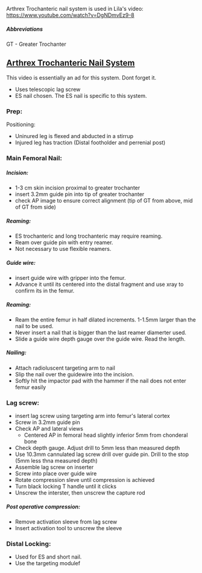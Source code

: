 Arthrex Trochanteric nail system is used in Lila's video:
https://www.youtube.com/watch?v=DgNDmvEz9-8


##### Abbreviations
GT - Greater Trochanter

## [Arthrex Trochanteric Nail System](https://cdn.arthrex.io/image/upload/83a422ee-3da1-44cb-b773-5bd233699d00.pdf)
This video is essentially an ad for this system. Dont forget it.
- Uses telescopic lag screw
- ES nail chosen. The ES nail is specific to this system.

### Prep:
Positioning:
- Uninured leg is flexed and abducted in a stirrup
- Injured leg has traction (Distal footholder and perrenial post)

### Main Femoral Nail:

##### Incision:
- 1-3 cm skin incision proximal to greater trochanter
- insert 3.2mm guide pin into tip of greater trochanter
- check AP image to ensure correct alignment (tip of GT from above, mid of GT from side)

##### Reaming:
- ES trochanteric and long trochanteric may require reaming.
- Ream over guide pin with entry reamer. 
- Not necessary to use flexible reamers.

##### Guide wire:
- insert guide wire with gripper into the femur. 
- Advance it until its centered into the distal fragment and use xray to confirm its in the femur.

##### Reaming:
- Ream the entire femur in half dilated increments. 1-1.5mm larger than the nail to be used. 
- Never insert a nail that is bigger than the last reamer diamerter used.
- Slide a guide wire depth gauge over the guide wire. Read the length.

##### Nailing:
- Attach radioluscent targeting arm to nail
- Slip the nail over the guidewire into the incision.
- Softly hit the impactor pad with the hammer if the nail does not enter femur easily

### Lag screw:
- insert lag screw using targeting arm into femur's lateral cortex
- Screw in 3.2mm guide pin
- Check AP and lateral views
	- Centered AP in femoral head slightly inferior 5mm from chonderal bone
- Check depth gauge. Adjust drill to 5mm less than measured depth
- Use 10.3mm cannulated lag screw drill over guide pin. Drill to the stop (5mm less thna measured depth)
- Assemble lag screw on inserter
- Screw into place over guide wire
- Rotate compression sleve until compression is achieved
- Turn black locking T handle until it clicks
- Unscrew the interster, then unscrew the capture rod

##### Post operative compression:
- Remove activation sleeve from lag screw
- Insert activation tool to unscrew the sleeve

### Distal Locking:
- Used for ES and short nail.
- Use the targeting modulef